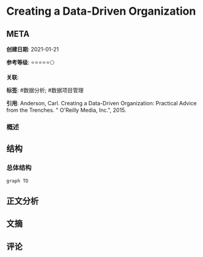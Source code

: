 # Creating a Data-Driven Organization

## META

**创建日期**: 2021-01-21

**参考等级**: ⭐⭐⭐⭐⭐🌕

**关联**: 

**标签**: #数据分析; #数据项目管理

**引用**: Anderson, Carl. Creating a Data-Driven Organization: Practical Advice from the Trenches. " O'Reilly Media, Inc.", 2015.

### 概述


## 结构

### 总体结构

```mermaid
graph TD

```

## 正文分析

## 文摘

## 评论
